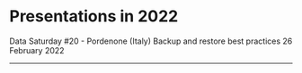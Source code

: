 # Presentations in 2022

Data Saturday #20 - Pordenone (Italy)
Backup and restore best practices
26 February 2022

---
